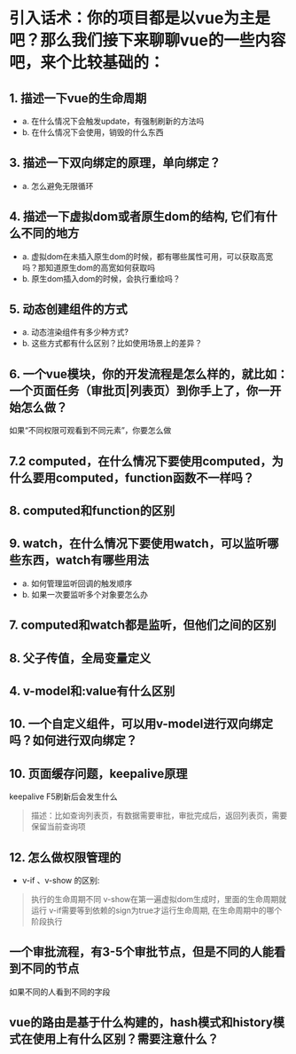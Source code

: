 # 引入话术：你的项目都是以vue为主是吧？那么我们接下来聊聊vue的一些内容吧，来个比较基础的：

## 1. 描述一下vue的生命周期
 - a. 在什么情况下会触发update，有强制刷新的方法吗
 - b. 在什么情况下会使用，销毁的什么东西


<!-- ## 2. 简单说一下声明周期，data，computed，watch，他们运行的顺序
  A. beforeCreated;
  B. created;
  C. mounted;
  D. update; # 在什么情况下会触发update，有强制刷新的方法吗
  D. destoryed; # 在什么情况下会使用，销毁的什么东西
  E. beforeDestory;
 -->
<!-- ## 9. 诱发视图刷新的情况有多少种
 - a. 修改视图数据，包括直接修改data数据，form表单的设置
 - a. this.$forceupdate() -->

## 3. 描述一下双向绑定的原理，单向绑定？
 - a. 怎么避免无限循环

## 4. 描述一下虚拟dom或者原生dom的结构, 它们有什么不同的地方
  - a. 虚拟dom在未插入原生dom的时候，都有哪些属性可用，可以获取高宽吗？那知道原生dom的高宽如何获取吗
  - b. 原生dom插入dom的时候，会执行重绘吗？

## 5. 动态创建组件的方式
  - a. 动态渲染组件有多少种方式?
  - b. 这些方式都有什么区别？比如使用场景上的差异？

## 6. 一个vue模块，你的开发流程是怎么样的，就比如：一个页面任务（审批页|列表页）到你手上了，你一开始怎么做？
如果“不同权限可观看到不同元素”，你要怎么做

## 7.2 computed，在什么情况下要使用computed，为什么要用computed，function函数不一样吗？

## 8. computed和function的区别

## 9. watch，在什么情况下要使用watch，可以监听哪些东西，watch有哪些用法
 - a. 如何管理监听回调的触发顺序
 - b. 如果一次要监听多个对象要怎么办

## 7. computed和watch都是监听，但他们之间的区别

## 8. 父子传值，全局变量定义

## 4. v-model和:value有什么区别

## 10. 一个自定义组件，可以用v-model进行双向绑定吗？如何进行双向绑定？

## 10. 页面缓存问题，keepalive原理
keepalive F5刷新后会发生什么
> 描述：比如查询列表页，有数据需要审批，审批完成后，返回列表页，需要保留当前查询项

## 12. 怎么做权限管理的
- v-if 、v-show 的区别: 
> 执行的生命周期不同
> v-show在第一遍虚拟dom生成时，里面的生命周期就运行
> v-if需要等到依赖的sign为true才运行生命周期, 在生命周期中的哪个阶段执行

## 一个审批流程，有3-5个审批节点，但是不同的人能看到不同的节点
如果不同的人看到不同的字段

## vue的路由是基于什么构建的，hash模式和history模式在使用上有什么区别？需要注意什么？

